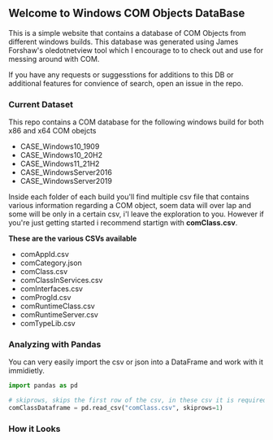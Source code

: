 ## Welcome to Windows COM Objects DataBase

This is a simple website that contains a database of COM Objects from different windows builds. 
This database was generated using James Forshaw's oledotnetview tool which I encourage to to check out and use for messing around with COM. 

If you have any requests or suggesstions for additions to this DB or additional features for convience of search, open an issue in the repo. 

### Current Dataset
This repo contains a COM database for the following windows build for both x86 and x64 COM obejcts 
- CASE_Windows10_1909
- CASE_Windows10_20H2
- CASE_Windows11_21H2
- CASE_WindowsServer2016
- CASE_WindowsServer2019

Inside each folder of each build you'll find multiple csv file that contains various information regarding a COM object, soem data will over lap and some will be only in a certain csv, i'l leave the exploration to you. 
However if you're just getting started i recommend startign with **comClass.csv**. 

**These are the various CSVs available**
- comAppId.csv
- comCategory.json
- comClass.csv
- comClassInServices.csv
- comInterfaces.csv
- comProgId.csv
- comRuntimeClass.csv
- comRuntimeServer.csv
- comTypeLib.csv

### Analyzing with Pandas
You can very easily import the csv or json into a DataFrame and work with it immidietly.

```python
import pandas as pd

# skiprows, skips the first row of the csv, in these csv it is required, otherwise the dataframe will not load currectly
comClassDataframe = pd.read_csv("comClass.csv", skiprows=1)
```

### How it Looks

